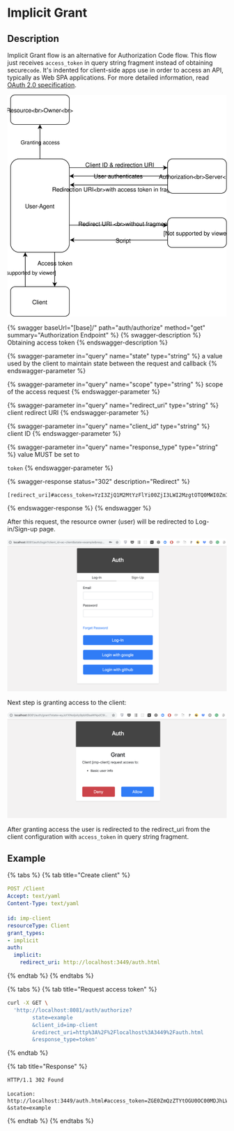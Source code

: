 # Implicit Grant

## Description

Implicit Grant flow is an alternative for Authorization Code flow. This flow just receives `access_token` in query string fragment instead of obtaining secure`code`. It's indented for client-side apps use in order to access an API, typically as Web SPA applications. For more detailed information, read [OAuth 2.0 specification](https://tools.ietf.org/html/rfc6749#section-4.2).

![Basic scheme](../../.gitbook/assets/untitled-diagram-page-4.svg)

{% swagger baseUrl="[base]/" path="auth/authorize" method="get" summary="Authorization Endpoint" %}
{% swagger-description %}
Obtaining access token
{% endswagger-description %}

{% swagger-parameter in="query" name="state" type="string" %}
a value used by the client to maintain state between the request and callback
{% endswagger-parameter %}

{% swagger-parameter in="query" name="scope" type="string" %}
scope of the access request
{% endswagger-parameter %}

{% swagger-parameter in="query" name="redirect_uri" type="string" %}
client redirect URI
{% endswagger-parameter %}

{% swagger-parameter in="query" name="client_id" type="string" %}
client ID
{% endswagger-parameter %}

{% swagger-parameter in="query" name="response_type" type="string" %}
value MUST be set to 

`token`
{% endswagger-parameter %}

{% swagger-response status="302" description="Redirect" %}
```
[redirect_uri]#access_token=YzI3ZjQ1M2MtYzFlYi00ZjI3LWI2MzgtOTQ0MWI0ZmIzZjBi&state=eyJoYXNoIjoiIy9pbXBsaWNpdC9iYXNpYyIsImZvcm0tZGF0YSI6eyJ0eXBlIjoiYmFzaWMiLCJiYXNpYyI6eyJjbGllbnQtaWQiOiJpbXAtY2xpZW50In19LCJmb3JtLXBhdGgiOiJpbXBsaWNpdC1wYWdlIn0%3D
```
{% endswagger-response %}
{% endswagger %}

After this request, the resource owner (user) will be redirected to Log-in/Sign-up page.

![Example](../../.gitbook/assets/screenshot-2019-02-11-18.15.41.png)

Next step is granting access to the client:

![Example](../../.gitbook/assets/screenshot-2019-02-11-19.47.39.png)

After granting access the user is redirected to the redirect_uri from the client configuration with `access_token` in query string fragment.

## Example

{% tabs %}
{% tab title="Create client" %}
```yaml
POST /Client
Accept: text/yaml
Content-Type: text/yaml

id: imp-client
resourceType: Client
grant_types:
- implicit
auth:
  implicit:
    redirect_uri: http://localhost:3449/auth.html
```
{% endtab %}
{% endtabs %}

{% tabs %}
{% tab title="Request access token" %}
```bash
curl -X GET \
  'http://localhost:8081/auth/authorize?
        state=example
        &client_id=imp-client
        &redirect_uri=http%3A%2F%2Flocalhost%3A3449%2Fauth.html
        &response_type=token'
```
{% endtab %}

{% tab title="Response" %}
```
HTTP/1.1 302 Found

Location: http://localhost:3449/auth.html#access_token=ZGE0ZmQzZTYtOGU0OC00MDJhLWFkN2ItZTg5ZmViYjdmNTQ2
&state=example
```
{% endtab %}
{% endtabs %}
